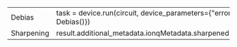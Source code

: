 |                      |                                                       |
| -------------------- | ----------------------------------------------------- |
| Debias | task = device.run(circuit, device_parameters={"errorMitigation": Debias()}) |
| Sharpening | result.additional_metadata.ionqMetadata.sharpenedProbabilities |
